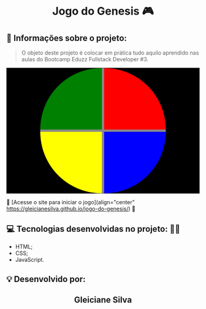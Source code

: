 <h1 align="center"> Jogo do Genesis 🎮 </h1>

## 💬 Informações sobre o projeto:

> O objeto deste projeto é colocar em prática tudo aquilo aprendido nas aulas do Bootcamp Eduzz Fullstack Developer #3.

<img align="center" src="gleicianesilva.github.io_jogo-do-genesis_ (1).png" alt="Imagem de vizualização do site">


🚀 [Acesse o site para iniciar o jogo](align="center" https://gleicianesilva.github.io/jogo-do-genesis/) 🚀 


## 💻 Tecnologias desenvolvidas no projeto: 👨‍💻

- HTML;
- CSS;
- JavaScript.



## 💡 Desenvolvido por:

<h2 align="center">Gleiciane Silva</h2>


